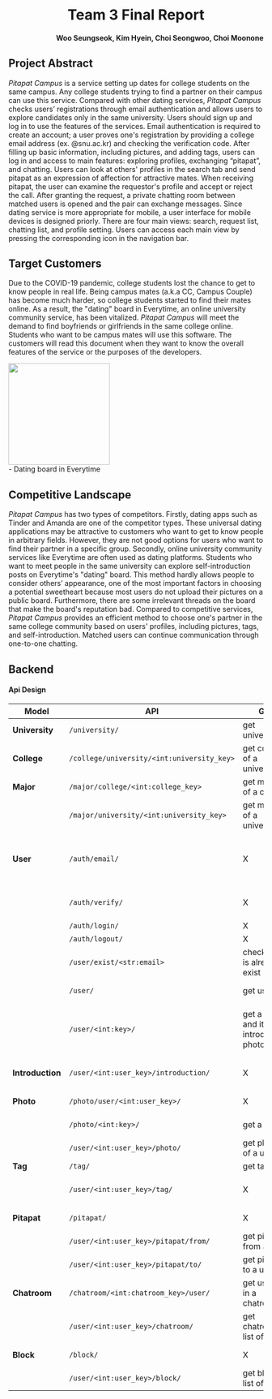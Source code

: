# <center> Team 3 Final Report </center>

#### <div style="text-align: right"> Woo Seungseok, Kim Hyein, Choi Seongwoo, Choi Moonone </div>

## Project Abstract

*Pitapat Campus* is a service setting up dates for college students on the same campus. Any college students trying to find a partner on their campus can use this service. Compared with other dating services, *Pitapat Campus* checks users’ registrations through email authentication and allows users to explore candidates only in the same university.
Users should sign up and log in to use the features of the services. Email authentication is required to create an account; a user proves one's registration by providing a college email address (ex. @snu.ac.kr) and checking the verification code. After filling up basic information, including pictures, and adding tags, users can log in and access to main features: exploring profiles, exchanging “pitapat”, and chatting.
Users can look at others' profiles in the search tab and send pitapat as an expression of affection for attractive mates. When receiving pitapat, the user can examine the requestor's profile and accept or reject the call. After granting the request, a private chatting room between matched users is opened and the pair can exchange messages.
Since dating service is more appropriate for mobile, a user interface for mobile devices is designed priorly. There are four main views: search, request list, chatting list, and profile setting. Users can access each main view by pressing the corresponding icon in the navigation bar.

## Target Customers

Due to the COVID-19 pandemic, college students lost the chance to get to know people in real life. Being campus mates (a.k.a CC, Campus Couple) has become much harder, so college students started to find their mates online. As a result, the "dating" board in Everytime, an online university community service, has been vitalized.
*Pitapat Campus* will meet the demand to find boyfriends or girlfriends in the same college online. Students who want to be campus mates will use this software.
The customers will read this document when they want to know the overall features of the service or the purposes of the developers.

<img src='../req-spec/everytime.jpeg' width=200 />
<figcaption>- Dating board in Everytime</figcaption>

## Competitive Landscape

*Pitapat Campus* has two types of competitors. Firstly, dating apps such as Tinder and Amanda are one of the competitor types. These universal dating applications may be attractive to customers who want to get to know people in arbitrary fields. However, they are not good options for users who want to find their partner in a specific group.
Secondly, online university community services like Everytime are often used as dating platforms. Students who want to meet people in the same university can explore self-introduction posts on Everytime's "dating" board. This method hardly allows people to consider others’ appearance, one of the most important factors in choosing a potential sweetheart because most users do not upload their pictures on a public board. Furthermore, there are some irrelevant threads on the board that make the board's reputation bad.
Compared to competitive services, *Pitapat Campus* provides an efficient method to choose one's partner in the same college community based on users' profiles, including pictures, tags, and self-introduction. Matched users can continue communication through one-to-one chatting.

## Backend

#### Api Design

| Model            | API                                        | GET                                           | POST                                    | PUT                            | DELETE                                                       |
| ---------------- |--------------------------------------------| --------------------------------------------- |-----------------------------------------| ------------------------------ | ------------------------------------------------------------ |
| **University**   | `/university/`                             | get universities                              | X                                       | X                              | X                                                            |
| **College**      | `/college/university/<int:university_key>` | get colleges of a university                  | X                                       | X                              | X                                                            |
| **Major**        | `/major/college/<int:college_key>`         | get majors of a college                       | X                                       | X                              | X                            |
|                  | `/major/university/<int:university_key>`                            | get majors of a university                                        |   X                            | X                              | X                             |
| **User**         | `/auth/email/`                             | X                                             | receive email to send verification code | X                              | X                                                            |
|                  | `/auth/verify/`                            | X                                             | check email verification code           | X                              | X                                                            |
|                  | `/auth/login/`                             | X                                             | log in                                  | X                              | X                                                            |
|                  | `/auth/logout/`                            | X                                             | log out                                 | X                              | X                                                            |
|                  | `/user/exist/<str:email>`                            | check email is already exist                                             | X                                 | X                              | X                                                            |
|                  | `/user/`                                   | get users                                     | create new user                         | X                              | X                                                            |
|                  | `/user/<int:key>/`                         | get a user and its introduction, photos, tags | X                                       | edit a user                    | delete a user and its introduction, photos, tag relationships |
| **Introduction** | `/user/<int:user_key>/introduction/`       | X                                             | X                                       | edit an introduction of a user | X                                                            |
| **Photo**        | `/photo/user/<int:user_key>/`              | X                                             | create new photo                        | X                              | X                                                            |
|                  | `/photo/<int:key>/`                        | get a photo                                   | X                                       | X                              | delete a photo                           |
|                  | `/user/<int:user_key>/photo/`                          | get photos of a user                                             |   X                            | X                              | X                             |           
| **Tag**          | `/tag/`                                    | get tags                                      |  X                          | X                              | X                                                            |
|                  | `/user/<int:user_key>/tag/`                | X                                             | create user-tag relationships           | X                              | delete user-tag relationships                                |
| **Pitapat**      | `/pitapat/`                                | X                                             | create new pitapat                      | X                              | delete a pitapat                                             |
|                  | `/user/<int:user_key>/pitapat/from/`       | get pitapats from a user                      | X                                       | X                              | X                                                            |
|                  | `/user/<int:user_key>/pitapat/to/`         | get pitapats to a user                        | X                                       | X                              | X                                                            |
| **Chatroom**     | `/chatroom/<int:chatroom_key>/user/`       | get user list in a chatroom                   | X                                       | X                              | X                                                            |
|                  | `/user/<int:user_key>/chatroom/`           | get chatroom list of a user                   | X                                       | X                              | X                                                            |
| **Block**        |  `/block/`                             |                           X                        |   create new block      |                                              X                           |                             delete a block              |
|      |  `/user/<int:user_key>/block/`                             |                           get block list of a user                        |         x       |                                              X                           |                             x              |
